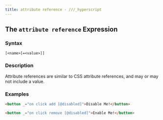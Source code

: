 ```yaml
---
title: attribute reference - ///_hyperscript
---
```


## The `attribute reference` Expression

### Syntax

`[<name>[=<value>]]`

### Description

Attribute references are similar to CSS attribute references, and may or may not include a value.

### Examples

```html
<button _="on click add [@disabled]">Disable Me!</button>

<button _="on click remove [@disabled]">Enable Me!</button>
```
